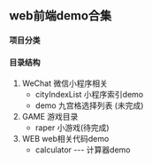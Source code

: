 ## web前端demo合集
#### 项目分类

#### 目录结构
1. WeChat  微信小程序相关
    * cityIndexList 小程序索引demo
    * demo 九宫格选择列表 (未完成)
2. GAME    游戏目录 
    * raper 小游戏(待完成)
3. WEB   web相关代码demo
    * calculator --- 计算器demo
